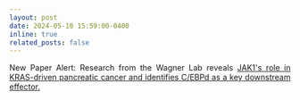 ```yaml
---
layout: post
date: 2024-05-10 15:59:00-0400
inline: true
related_posts: false
---
```


<div style="text-align: justify"> New Paper Alert: Research from the Wagner Lab reveals <a href="https://www.cell.com/cell-reports/fulltext/S2211-1247(24)00530-8">JAK1's role in KRAS-driven pancreatic cancer and identifies C/EBPd as a key downstream effector.</a></div>